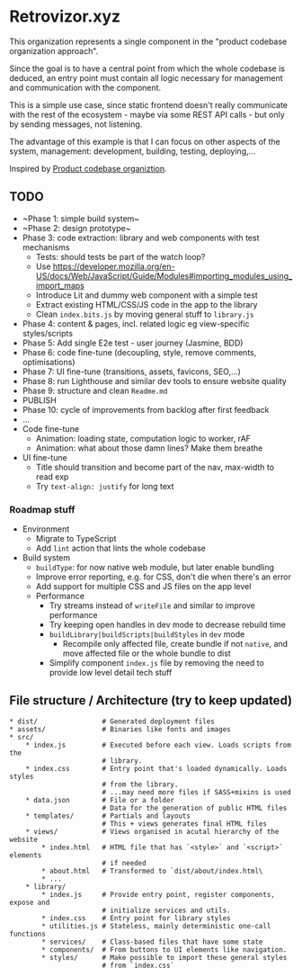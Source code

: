 # Retrovizor.xyz

This organization represents a single component in the "product codebase organization approach".
 
Since the goal is to have a central point from which the whole codebase is deduced, an entry point must contain all logic necessary for management and communication with the component.

This is a simple use case, since static frontend doesn't really communicate with the rest of the ecosystem - maybe via some REST API calls - but only by sending messages, not listening.

The advantage of this example is that I can focus on other aspects of the system, management: development, building, testing, deploying,...

Inspired by [Product codebase organiztion](https://gist.github.com/vjekoart/83f0e90fc2c1a5e45932414ddbf5d04d).

## TODO

* ~Phase 1: simple build system~
* ~Phase 2: design prototype~
* Phase 3: code extraction: library and web components with test mechanisms
    * Tests: should tests be part of the watch loop?
    * Use https://developer.mozilla.org/en-US/docs/Web/JavaScript/Guide/Modules#importing_modules_using_import_maps
    * Introduce Lit and dummy web component with a simple test
    * Extract existing HTML/CSS/JS code in the app to the library
    * Clean `index.bits.js` by moving general stuff to `library.js`
* Phase 4: content & pages, incl. related logic eg view-specific styles/scripts
* Phase 5: Add single E2e test - user journey (Jasmine, BDD)
* Phase 6: code fine-tune (decoupling, style, remove comments, optimisations)
* Phase 7: UI fine-tune (transitions, assets, favicons, SEO,...)
* Phase 8: run Lighthouse and similar dev tools to ensure website quality
* Phase 9: structure and clean `Readme.md`
* PUBLISH
* Phase 10: cycle of improvements from backlog after first feedback
* ...
* Code fine-tune
    * Animation: loading state, computation logic to worker, rAF
    * Animation: what about those damn lines? Make them breathe
* UI fine-tune
    * Title should transition and become part of the nav, max-width to read exp
    * Try `text-align: justify` for long text

### Roadmap stuff

* Environment
    * Migrate to TypeScript
    * Add `lint` action that lints the whole codebase
* Build system
    * `buildType`: for now native web module, but later enable bundling
    * Improve error reporting, e.g. for CSS, don't die when there's an error
    * Add support for multiple CSS and JS files on the app level
    * Performance
        * Try streams instead of `writeFile` and similar to improve performance 
        * Try keeping open handles in dev mode to decrease rebuild time
        * `buildLibrary|buildScripts|buildStyles` in `dev` mode
            * Recompile only affected file, create bundle if not `native`, and move affected file or the whole bundle to dist
        * Simplify component `index.js` file by removing the need to provide low level detail tech stuff

## File structure / Architecture (try to keep updated)

```
* dist/                # Generated deployment files
* assets/              # Binaries like fonts and images
* src/
    * index.js         # Executed before each view. Loads scripts from the
                       # library.
    * index.css        # Entry point that's loaded dynamically. Loads styles
                       # from the library.
                       # ...may need more files if SASS+mixins is used
    * data.json        # File or a folder
                       # Data for the generation of public HTML files
    * templates/       # Partials and layouts
                       # This + views generates final HTML files
    * views/           # Views organised in acutal hierarchy of the website
        * index.html   # HTML file that has `<style>` and `<script>` elements
                       # if needed
        * about.html   # Transformed to `dist/about/index.html\
        * ...
    * library/
        * index.js     # Provide entry point, register components, expose and
                       # initialize services and utils.
        * index.css    # Entry point for library styles
        * utilities.js # Stateless, mainly deterministic one-call functions
        * services/    # Class-based files that have some state
        * components/  # From buttons to UI elements like navigation.
        * styles/      # Make possible to import these general styles
                       # from `index.css`
```